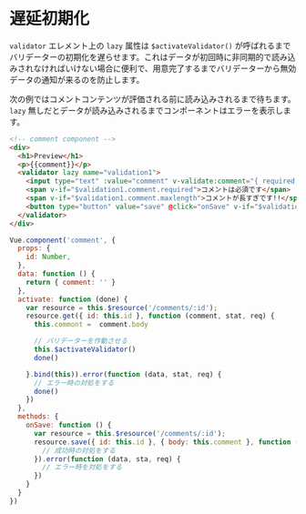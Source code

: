 # 遅延初期化

`validator` エレメント上の `lazy` 属性は `$activateValidator()` が呼ばれるまでバリデーターの初期化を遅らせます。これはデータが初回時に非同期的で読み込みされなければいけない場合に便利で、用意完了するまでバリデーターから無効データの通知が来るのを防止します。

次の例ではコメントコンテンツが評価される前に読み込みされるまで待ちます。 `lazy` 無しだとデータが読み込みされるまでコンポーネントはエラーを表示します。

```html
<!-- comment component -->
<div>
  <h1>Preview</h1>
  <p>{{comment}}</p>
  <validator lazy name="validation1">
    <input type="text" :value="comment" v-validate:comment="{ required: true, maxlength: 256 }"/>
    <span v-if="$validation1.comment.required">コメントは必須です</span>
    <span v-if="$validation1.comment.maxlength">コメントが長すぎです!!</span>
    <button type="button" value="save" @click="onSave" v-if="$validation1.valid">
  </validator>
</div>
```

```javascript
Vue.component('comment', {
  props: {
    id: Number,
  },
  data: function () {
    return { comment: '' }
  },
  activate: function (done) {
    var resource = this.$resource('/comments/:id');
    resource.get({ id: this.id }, function (comment, stat, req) {
      this.commont =  comment.body

      // バリデーターを作動させる
      this.$activateValidator()
      done()

    }.bind(this)).error(function (data, stat, req) {
      // エラー時の対処をする
      done()
    })
  },
  methods: {
    onSave: function () {
      var resource = this.$resource('/comments/:id');
      resource.save({ id: this.id }, { body: this.comment }, function (data, stat, req) {
        // 成功時の対処をする
      }).error(function (data, sta, req) {
        // エラー時を対処をする
      })
    }
  }
})
```
